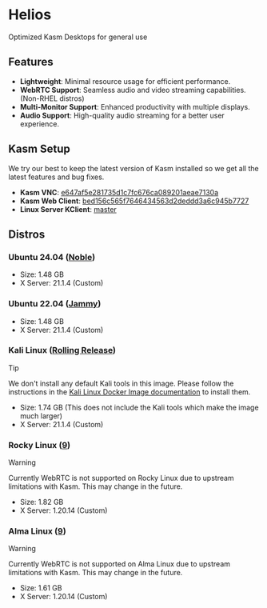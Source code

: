 # Helios
Optimized Kasm Desktops for general use

## Features

- **Lightweight**: Minimal resource usage for efficient performance.
- **WebRTC Support**: Seamless audio and video streaming capabilities. (Non-RHEL distros)
- **Multi-Monitor Support**: Enhanced productivity with multiple displays.
- **Audio Support**: High-quality audio streaming for a better user experience.

## Kasm Setup

We try our best to keep the latest version of Kasm installed so we get all the latest features and bug fixes.

- **Kasm VNC**: [e647af5e281735d1c7fc676ca089201aeae7130a](https://github.com/kasmtech/KasmVNC/tree/e647af5e281735d1c7fc676ca089201aeae7130a)
- **Kasm Web Client**: [bed156c565f7646434563d2deddd3a6c945b7727](https://github.com/kasmtech/noVNC/tree/bed156c565f7646434563d2deddd3a6c945b7727)
- **Linux Server KClient**: [master](https://github.com/linuxserver/kclient/commits/master/)

## Distros

### Ubuntu 24.04 ([Noble](https://hub.docker.com/_/ubuntu/tags?name=noble))

- Size: 1.48 GB
- X Server: 21.1.4 (Custom)


### Ubuntu 22.04 ([Jammy](https://hub.docker.com/_/ubuntu/tags?name=jammy))

- Size: 1.48 GB
- X Server: 21.1.4 (Custom)


### Kali Linux ([Rolling Release](https://hub.docker.com/r/kalilinux/kali-rolling))

> [!TIP]  
> We don't install any default Kali tools in this image. Please follow the instructions in the [Kali Linux Docker Image documentation](https://www.kali.org/docs/containers/official-kalilinux-docker-images/) to install them.

- Size: 1.74 GB (This does not include the Kali tools which make the image much larger)
- X Server: 21.1.4 (Custom)


### Rocky Linux ([9](https://hub.docker.com/_/rockylinux/tags?name=9))

> [!WARNING]  
> Currently WebRTC is not supported on Rocky Linux due to upstream limitations with Kasm. This may change in the future.

- Size: 1.82 GB
- X Server: 1.20.14 (Custom)


### Alma Linux ([9](https://hub.docker.com/_/almalinux/tags?name=9))

> [!WARNING]  
> Currently WebRTC is not supported on Alma Linux due to upstream limitations with Kasm. This may change in the future.

- Size: 1.61 GB 
- X Server: 1.20.14 (Custom)
